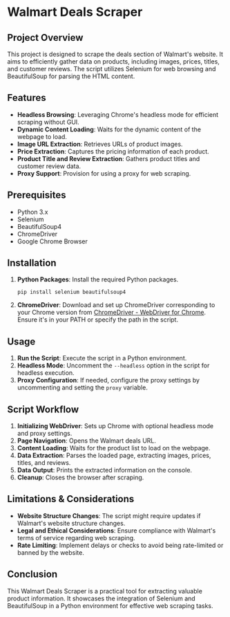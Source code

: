 # Walmart Deals Scraper

## Project Overview

This project is designed to scrape the deals section of Walmart's website. It aims to efficiently gather data on products, including images, prices, titles, and customer reviews. The script utilizes Selenium for web browsing and BeautifulSoup for parsing the HTML content.

## Features

- **Headless Browsing**: Leveraging Chrome's headless mode for efficient scraping without GUI.
- **Dynamic Content Loading**: Waits for the dynamic content of the webpage to load.
- **Image URL Extraction**: Retrieves URLs of product images.
- **Price Extraction**: Captures the pricing information of each product.
- **Product Title and Review Extraction**: Gathers product titles and customer review data.
- **Proxy Support**: Provision for using a proxy for web scraping.

## Prerequisites

- Python 3.x
- Selenium
- BeautifulSoup4
- ChromeDriver
- Google Chrome Browser

## Installation

1. **Python Packages**: Install the required Python packages.
   ```
   pip install selenium beautifulsoup4
   ```
2. **ChromeDriver**: Download and set up ChromeDriver corresponding to your Chrome version from [ChromeDriver - WebDriver for Chrome](https://sites.google.com/chromium.org/driver/). Ensure it's in your PATH or specify the path in the script.

## Usage

1. **Run the Script**: Execute the script in a Python environment.
2. **Headless Mode**: Uncomment the `--headless` option in the script for headless execution.
3. **Proxy Configuration**: If needed, configure the proxy settings by uncommenting and setting the `proxy` variable.

## Script Workflow

1. **Initializing WebDriver**: Sets up Chrome with optional headless mode and proxy settings.
2. **Page Navigation**: Opens the Walmart deals URL.
3. **Content Loading**: Waits for the product list to load on the webpage.
4. **Data Extraction**: Parses the loaded page, extracting images, prices, titles, and reviews.
5. **Data Output**: Prints the extracted information on the console.
6. **Cleanup**: Closes the browser after scraping.

## Limitations & Considerations

- **Website Structure Changes**: The script might require updates if Walmart's website structure changes.
- **Legal and Ethical Considerations**: Ensure compliance with Walmart's terms of service regarding web scraping.
- **Rate Limiting**: Implement delays or checks to avoid being rate-limited or banned by the website.

## Conclusion

This Walmart Deals Scraper is a practical tool for extracting valuable product information. It showcases the integration of Selenium and BeautifulSoup in a Python environment for effective web scraping tasks.